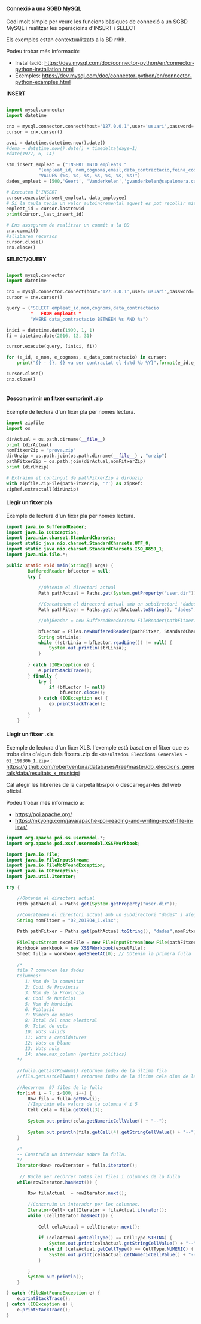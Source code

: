 #### Connexió a una SGBD MySQL
Codi molt simple per veure les funcions bàsiques de connexió a un SGBD MySQL i  realitzar les operacioins d'INSERT i SELECT 

Els exemples estan contextualitzats a la BD rrhh.

Podeu trobar més informació:
- Instal·lació: https://dev.mysql.com/doc/connector-python/en/connector-python-installation.html
- Exemples: https://dev.mysql.com/doc/connector-python/en/connector-python-examples.html

**INSERT**
```python

import mysql.connector
import datetime

cnx = mysql.connector.connect(host='127.0.0.1',user='usuari',password='paraulapas', database='rrhh')
cursor = cnx.cursor()

avui = datetime.datetime.now().date()
#dema = datetime.now().date() + timedelta(days=1)
#date(1977, 6, 14)

stm_insert_empleat = ("INSERT INTO empleats "
            "(empleat_id, nom,cognoms,email,data_contractacio,feina_codi,salari) "
            "VALUES (%s, %s, %s, %s, %s, %s, %s)")
dades_empleat = (500,'Geert', 'Vanderkelen','gvanderkelen@sapalomera.cat', tomorrow, 'IT_PROG',77.99)

# Executem l'INSERT
cursor.execute(insert_empleat, data_employee)
# Si la taula tenia un valor autoincremental aquest es pot recollir mitjançant lastrowid o _last_insert_id.
empleat_id = cursor.lastrowid    
print(cursor._last_insert_id)

# Ens assegurem de realitzar un commit a la BD
cnx.commit()
#allibarem recursos
cursor.close()
cnx.close()
```

**SELECT/QUERY**
```python

import mysql.connector
import datetime

cnx = mysql.connector.connect(host='127.0.0.1',user='usuari',password='paraulapas', database='rrhh')
cursor = cnx.cursor()

query = ("SELECT empleat_id,nom,cognoms,data_contractacio 
         "   FROM empleats "
         "WHERE data_contractacio BETWEEN %s AND %s")

inici = datetime.date(1990, 1, 1)
fi = datetime.date(2016, 12, 31)

cursor.execute(query, (inici, fi))

for (e_id, e_nom, e_cognoms, e_data_contractacio) in cursor:
    print("{} - {}, {} va ser contractat el {:%d %b %Y}".format(e_id,e_nom,e_cognoms,e_data_contractacio))

cursor.close()
cnx.close()
    
```
#### Descomprimir un fitxer comprimit .zip
Exemple de lectura d'un fixer pla per només lectura.
```python
import zipfile
import os

dirActual = os.path.dirname(__file__)
print (dirActual)
nomFitxerZip = "prova.zip"
dirUnzip = os.path.join(os.path.dirname(__file__) , "unzip")
pathFitxerZip = os.path.join(dirActual,nomFitxerZip)
print (dirUnzip)

# Extraiem el contingut de pathFitxerZip a dirUnzip
with zipfile.ZipFile(pathFitxerZip, 'r') as zipRef:
zipRef.extractall(dirUnzip)
```

#### Llegir un fitxer pla
Exemple de lectura d'un fixer pla per només lectura.
```java
import java.io.BufferedReader;
import java.io.IOException;
import java.nio.charset.StandardCharsets;
import static java.nio.charset.StandardCharsets.UTF_8;
import static java.nio.charset.StandardCharsets.ISO_8859_1;
import java.nio.file.*;

public static void main(String[] args) {
        BufferedReader bfLector = null;
        try {
         
            //Obtenim el directori actual
            Path pathActual = Paths.get(System.getProperty("user.dir"));

            //Concatenem el directori actual amb un subdirectori "dades" i afegim el fitxer "03021911.DAT"
            Path pathFitxer = Paths.get(pathActual.toString(), "dades", "03021911.DAT");

            //objReader = new BufferedReader(new FileReader(pathFitxer.toString()));

            bfLector = Files.newBufferedReader(pathFitxer, StandardCharsets.ISO_8859_1);
            String strLinia;
            while ((strLinia = bfLector.readLine()) != null) {
                System.out.println(strLinia);
            }
            
        } catch (IOException e) {
            e.printStackTrace();
        } finally {
            try {
                if (bfLector != null)
                    bfLector.close();
            } catch (IOException ex) {
                ex.printStackTrace();
            }
        }
    }
```

#### Llegir un fitxer .xls
Exemple de lectura d'un fixer XLS. l'exemple està basat en el fitxer que es troba dins d'algun dels fitxers .zip de `<Resultados Eleccions Generales - 02_199306_1.zip>` : <https://github.com/robertventura/databases/tree/master/db_eleccions_generals/data/resultats_x_municipi>

Cal afegir les llibreries de la carpeta libs/poi o descarregar-les del web oficial.

Podeu trobar més informació a:
- https://poi.apache.org/
- https://mkyong.com/java/apache-poi-reading-and-writing-excel-file-in-java/ 

```java
import org.apache.poi.ss.usermodel.*;
import org.apache.poi.xssf.usermodel.XSSFWorkbook;

import java.io.File;
import java.io.FileInputStream;
import java.io.FileNotFoundException;
import java.io.IOException;
import java.util.Iterator;

try {

	//Obtenim el directori actual
	Path pathActual = Paths.get(System.getProperty("user.dir"));

	//Concatenem el directori actual amb un subdirectori "dades" i afegim el fitxer "03021911.DAT"
	String nomFitxer = "02_201904_1.xlsx";
  
	Path pathFitxer = Paths.get(pathActual.toString(), "dades",nomFitxer );
	
	FileInputStream excelFile = new FileInputStream(new File(pathFitxer.toString()));
	Workbook workbook = new XSSFWorkbook(excelFile);
	Sheet fulla = workbook.getSheetAt(0); // Obtenim la primera fulla
	
	/*
	fila 7 comencen les dades
	Columnes:
	   1: Nom de la comunitat
	   2: Codi de Provincia
	   3: Nom de la Provincia
	   4: Codi de Municipi
	   5: Nom de Municipi
	   6: Població
	   7: Número de meses
	   8: Total del cens electoral
	   9: Total de vots
	   10: Vots vàlids
	   11: Vots a candidatures
	   12: Vots en blanc
	   13: Vots nuls
	   14: shee.max_column (partits polítics)
	*/
	
	//fulla.getLastRowNum() retornem índex de la última fila
	//fila.getLastCellNum() retornem índex de la última cela dins de la fila.
	
	//Recorrem  97 files de la fulla            
	for(int i = 7; i<100; i++) {
		Row fila = fulla.getRow(i);
		//Imprimim els valors de la columna 4 i 5
		Cell cela = fila.getCell(3);
		
		System.out.print(cela.getNumericCellValue() + "--");
		
		System.out.println(fila.getCell(4).getStringCellValue() + "--");                
	}
	
	/*
	-- Construïm un interador sobre la fulla.            
	*/
	Iterator<Row> rowIterator = fulla.iterator();
	
	 // Bucle per recòrrer totes les files i columnes de la fulla
	while(rowIterator.hasNext()) {
		
		Row filaActual  = rowIterator.next();
		
		//Construïm un interador per les columnes.
		Iterator<Cell> cellIterator = filaActual.iterator();                
		while (cellIterator.hasNext()) {
			
			Cell celaActual = cellIterator.next();
			
			if (celaActual.getCellType() == CellType.STRING) {
				System.out.print(celaActual.getStringCellValue() + "--");
			} else if (celaActual.getCellType() == CellType.NUMERIC) {
				System.out.print(celaActual.getNumericCellValue() + "--");
			}

		}
		System.out.println();
	}

} catch (FileNotFoundException e) {
	e.printStackTrace();
} catch (IOException e) {
	e.printStackTrace();
}
```

